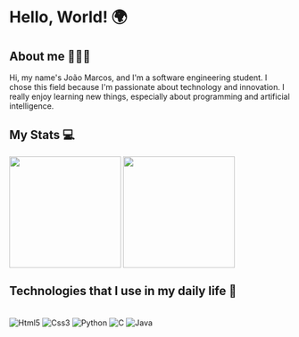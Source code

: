 # Hello, World! 🌍

## About me 🧑🏻‍💻

Hi, my name's João Marcos, and I'm a software engineering student. I chose this field because I'm passionate about technology and innovation. I really enjoy learning new things, especially about programming and artificial intelligence.

## My Stats 💻
<div>
  <img height="200" align="center" src="https://github-readme-stats.vercel.app/api?username=JoaoM9081&show_icons=true&theme=merko"/>
  <img height="200" align="center" src="https://github-readme-stats.vercel.app/api/top-langs/?username=JoaoM9081&hide_progress=true_icons=true&theme=merko"/>
</div>

## Technologies that I use in my daily life 📖

<div style="display: inline_block"><br/>
  <img align="center" alt="Html5" src="https://img.shields.io/badge/HTML5-E34F26?style=for-the-badge&logo=html5&logoColor=white"/>
  <img align="center" alt="Css3" src="https://img.shields.io/badge/CSS3-1572B6?style=for-the-badge&logo=css3&logoColor=white"/>
  <img align="center" alt="Python" src="https://img.shields.io/badge/Python-14354C?style=for-the-badge&logo=python&logoColor=white"/>
  <img align="center" alt="C" src="https://img.shields.io/badge/C-00599C?style=for-the-badge&logo=c&logoColor=white"/>
  <img align="center" alt="Java" src="https://img.shields.io/badge/Java-ED8B00?style=for-the-badge&logo=openjdk&logoColor=white"/>
</div>

